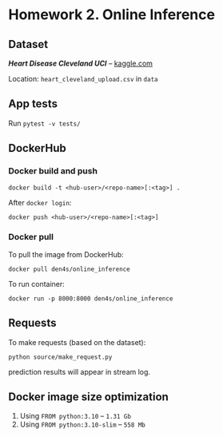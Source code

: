 # Homework 2. Online Inference

## Dataset

_**Heart Disease Cleveland UCI**_ – [kaggle.com](https://www.kaggle.com/datasets/cherngs/heart-disease-cleveland-uci)

Location: `heart_cleveland_upload.csv` in `data`

## App tests

Run `pytest -v tests/`

## DockerHub

### Docker build and push
`docker build -t <hub-user>/<repo-name>[:<tag>] .`

After `docker login`:

`docker push <hub-user>/<repo-name>[:<tag>]`

### Docker pull
To pull the image from DockerHub:

`docker pull den4s/online_inference`

To run container:

`docker run -p 8000:8000 den4s/online_inference`

## Requests
To make requests (based on the dataset):

`python source/make_request.py`

prediction results will appear in stream log.

## Docker image size optimization

1. Using `FROM python:3.10` – `1.31 Gb`
2. Using `FROM python:3.10-slim` – `558 Mb`
